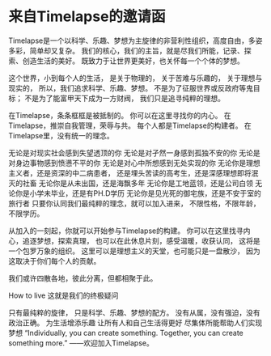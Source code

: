 # 来自Timelapse的邀请函


Timelapse是一个以科学、乐趣、梦想为主旋律的非营利性组织，高度自由，多姿多彩，简单却又复杂。
我们的核心，我们的主旨，就是尽我们所能，记录、探索、创造生活的美好。
既致力于让世界更美好，也关怀每一个个体的梦想。

这个世界，小到每个人的生活，
是关于物理的，
关于苦难与乐趣的，
关于理想与现实的，
所以，我们追求科学、乐趣、梦想。
不是为了征服世界或反政府等鬼目标；
不是为了能富甲天下成为一方财阀，
我们只是追寻纯粹的理想。

在Timelapse，条条框框是被抵制的。
你可以在这里寻找你的内心。
在Timelapse，推崇自我管理，荣辱与共。
每个人都是Timelapse的构建者。
在Timelapse里，没有统一的理念。

无论是对现实社会感到失望透顶的你
无论是对孑然一身感到孤独不安的你
无论是对身边事物感到愤懑不平的你
无论是对心中所想感到无处实现的你
无论你是理想主义者，还是资深的中二病患者，
还是埋头苦读的高考生，还是深感理想即将泯灭的社畜
无论你是从未出国，还是海飘多年
无论你是工地蓝领，还是公司白领
无论你是小学未毕业，还是有PH.D学历
无论你是见光死的御宅族，还是不安于室的旅行者
只要你认同我们最纯粹的理念，就可以加入进来，
不限性格，不限年龄，不限学历。

从加入的一刻起，你就可以开始参与Timelapse的构建。
你可以在这里找寻内心，追逐梦想，探索真理，
也可以在此休息片刻，感受温暖，收获认同，
这将是一个包罗万象的组织。
这里可以是理想主义的天堂，也可能只是一盘散沙，
因为
这取决于你们每个人的贡献。

我们或许四散各地，彼此分离，但都相聚于此。

How to live
这就是我们的终极疑问

只有最纯粹的旋律，
只是科学、乐趣、梦想的配方。
没有从属，没有强迫，没有政治正确。
为生活增添乐趣
让所有人和自己生活得更好
尽集体所能帮助人们实现梦想
“Individually, you can create something. Together, you can create something more.”
——欢迎加入Timelapse。
